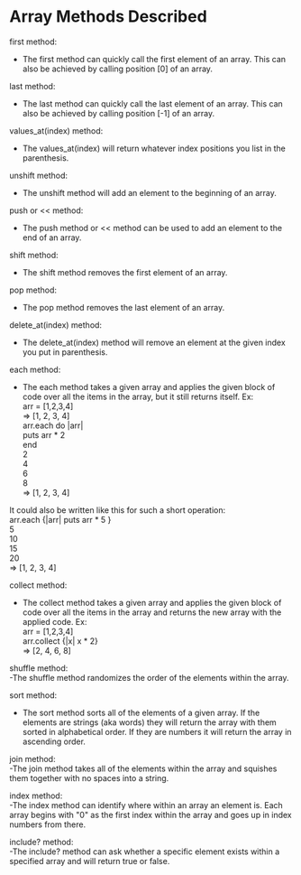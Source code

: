# Array Methods Described  
  
first method:  
- The first method can quickly call the first element of an array. This can also be achieved by calling position [0] of an array.  

last method:  
- The last method can quickly call the last element of an array. This can also be achieved by calling position [-1] of an array.  

values_at(index) method:  
- The values_at(index) will return whatever index positions you list in the parenthesis.  

unshift method:  
- The unshift method will add an element to the beginning of an array.  

push or << method:  
- The push method or << method can be used to add an element to the end of an array.  

shift method:  
- The shift method removes the first element of an array.  

pop method:  
- The pop method removes the last element of an array.  

delete_at(index) method:  
- The delete_at(index) method will remove an element at the given index you put in parenthesis.  

each method:  
- The each method takes a given array and applies the given block of code over all the items in the array, but it still returns itself. Ex:  
    arr = [1,2,3,4]  
    => [1, 2, 3, 4]  
    arr.each do |arr|  
    puts arr * 2  
    end  
    2  
    4  
    6  
    8  
    => [1, 2, 3, 4]  

It could also be written like this for such a short operation:  
    arr.each {|arr| puts arr * 5 }  
    5  
    10  
    15  
    20  
    => [1, 2, 3, 4]    

collect method:  
- The collect method takes a given array and applies the given block of code over all the items in the array and returns the new array with the applied code. Ex:  
    arr = [1,2,3,4]  
    arr.collect {|x| x * 2}  
    => [2, 4, 6, 8]  

shuffle method:  
-The shuffle method randomizes the order of the elements within the array.  

sort method:  
- The sort method sorts all of the elements of a given array. If the elements are strings (aka words) they will return the array with them sorted in alphabetical order. If they are numbers it will return the array in ascending order.  

join method:  
-The join method takes all of the elements within the array and squishes them together with no spaces into a string.  

index method:  
-The index method can identify where within an array an element is. Each array begins with "0" as the first index within the array and goes up in index numbers from there.  

include? method:  
-The include? method can ask whether a specific element exists within a specified array and will return true or false.  
